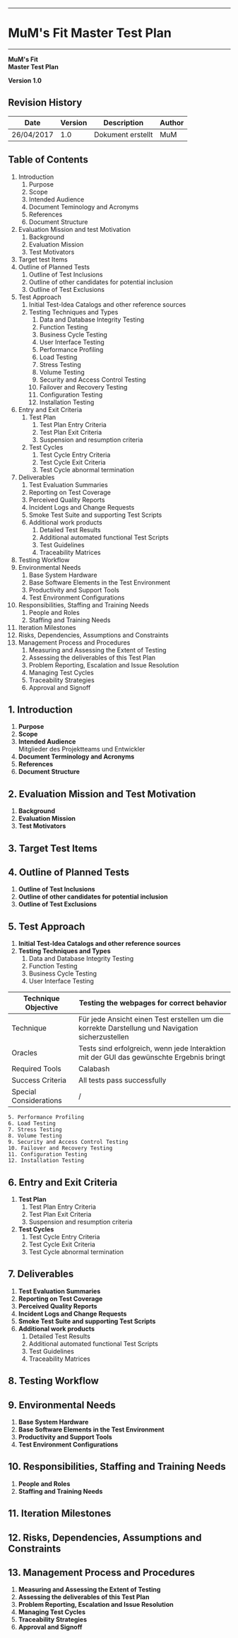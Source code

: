 -------------
# MuM's Fit Master Test Plan #
-------------
**MuM's Fit**  
**Master Test Plan**

**Version 1.0**

## Revision History ##

|Date|Version|Description|Author|
|---|---|---|---|
|26/04/2017|1.0|Dokument erstellt|MuM|


## Table of Contents ##
1. Introduction
	1. Purpose
	2. Scope
	3. Intended Audience
	4. Document Teminology and Acronyms
	5. References
	6. Document Structure
2. Evaluation Mission and test Motivation
	1. Background
	2. Evaluation Mission
	3. Test Motivators
3. Target test Items
4. Outline of Planned Tests
	1. Outline of Test Inclusions
	2. Outline of other candidates for potential inclusion
	3. Outline of Test Exclusions
5. Test Approach
	1. Initial Test-Idea Catalogs and other reference sources
	2. Testing Techniques and Types
		1. Data and Database Integrity Testing
		2. Function Testing
		3. Business Cycle Testing
		4. User Interface Testing
		5. Performance Profiling
		6. Load Testing
		7. Stress Testing
		8. Volume Testing
		9. Security and Access Control Testing
		10. Failover and Recovery Testing
		11. Configuration Testing
		12. Installation Testing
6. Entry and Exit Criteria
	1. Test Plan
		1. Test Plan Entry Criteria
		2. Test Plan Exit Criteria
		3. Suspension and resumption criteria
	2. Test Cycles
		1. Test Cycle Entry Criteria
		2. Test Cycle Exit Criteria
		3. Test Cycle abnormal termination
7. Deliverables
	1. Test Evaluation Summaries 
	2. Reporting on Test Coverage
	3. Perceived Quality Reports
	4. Incident Logs and Change Requests
	5. Smoke Test Suite and supporting Test Scripts
	6. Additional work products
		1. Detailed Test Results
		2. Additional automated functional Test Scripts
		3. Test Guidelines
		4. Traceability Matrices
8. Testing Workflow
9. Environmental Needs
	1. Base System Hardware
	2. Base Software Elements in the Test Environment
	3. Productivity and Support Tools
	4. Test Environment Configurations
10. Responsibilities, Staffing and Training Needs
	1. People and Roles
	2. Staffing and Training Needs
11. Iteration Milestones
12. Risks, Dependencies, Assumptions and Constraints
13. Management Process and Procedures
	1. Measuring and Assessing the Extent of Testing
	2. Assessing the deliverables of this Test Plan
	3. Problem Reporting, Escalation and Issue Resolution
	4. Managing Test Cycles
	5. Traceability Strategies
	6. Approval and Signoff

## 1. Introduction ##
1. **Purpose**  
2. **Scope**  
3. **Intended Audience**  
Mitglieder des Projektteams und Entwickler
4. **Document Terminology and Acronyms**  
5. **References**  
6. **Document Structure**  

## 2. Evaluation Mission and Test Motivation ##
1. **Background**  
2. **Evaluation Mission**  
3. **Test Motivators**  

## 3. Target Test Items ##


## 4. Outline of Planned Tests ##
1. **Outline of Test Inclusions**  
2. **Outline of other candidates for potential inclusion**  
3. **Outline of Test Exclusions**  

## 5. Test Approach ##
1. **Initial Test-Idea Catalogs and other reference sources**  
2. **Testing Techniques and Types**  
	1. Data and Database Integrity Testing
	2. Function Testing
	3. Business Cycle Testing
	4. User Interface Testing  

|Technique Objective|Testing the webpages for correct behavior|
|----|----|
|Technique|Für jede Ansicht einen Test erstellen um die korrekte Darstellung und Navigation sicherzustellen|
|Oracles|Tests sind erfolgreich, wenn jede Interaktion mit der GUI das gewünschte Ergebnis bringt|
|Required Tools|Calabash|
|Success Criteria|All tests pass successfully|
|Special Considerations|/|  

	5. Performance Profiling
	6. Load Testing
	7. Stress Testing
	8. Volume Testing
	9. Security and Access Control Testing
	10. Failover and Recovery Testing
	11. Configuration Testing
	12. Installation Testing
## 6. Entry and Exit Criteria ##
1. **Test Plan**
	1. Test Plan Entry Criteria
	2. Test Plan Exit Criteria
	3. Suspension and resumption criteria
2. **Test Cycles**  
	1. Test Cycle Entry Criteria
	2. Test Cycle Exit Criteria
	3. Test Cycle abnormal termination

## 7. Deliverables ##
1. **Test Evaluation Summaries**  
2. **Reporting on Test Coverage**    
3. **Perceived Quality Reports**  
4. **Incident Logs and Change Requests**  
5. **Smoke Test Suite and supporting Test Scripts**  
6. **Additional work products**  
	1. Detailed Test Results
	2. Additional automated functional Test Scripts
	3. Test Guidelines
	4. Traceability Matrices
## 8. Testing Workflow ##


## 9. Environmental Needs ##
1. **Base System Hardware**  
2. **Base Software Elements in the Test Environment**  
3. **Productivity and Support Tools**  
4. **Test Environment Configurations**  

## 10. Responsibilities, Staffing and Training Needs ##
1. **People and Roles**  
2. **Staffing and Training Needs**  

## 11. Iteration Milestones ##


## 12. Risks, Dependencies, Assumptions and Constraints ##


## 13. Management Process and Procedures ##
1. **Measuring and Assessing the Extent of Testing**  
2. **Assessing the deliverables of this Test Plan**  
3. **Problem Reporting, Escalation and Issue Resolution**  
4. **Managing Test Cycles**  
5. **Traceability Strategies**  
6. **Approval and Signoff**  